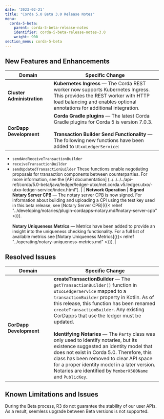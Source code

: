 ```yaml
---
date: '2023-02-21'
title: "Corda 5.0 Beta 3.0 Release Notes"
menu:
  corda-5-beta:
    parent: corda-5-beta-release-notes
    identifier: corda-5-beta-release-notes-3.0
    weight: 900
section_menu: corda-5-beta
--- 
```


## New Features and Enhancements


<style>
table th:first-of-type {
    width: 30%;
}
table th:nth-of-type(2) {
    width: 70%;
}
</style>

| Domain                     | Specific Change                                                                                                                                                                                                                                                                                                                                                                                                                                                                                                                                          |
| -------------------------- | -------------------------------------------------------------------------------------------------------------------------------------------------------------------------------------------------------------------------------------------------------------------------------------------------------------------------------------------------------------------------------------------------------------------------------------------------------------------------------------------------------------------------------------------------------- |
| **Cluster Administration** | **Kubernetes Ingress** — The Corda REST worker now supports Kubernetes Ingress. This provides the REST worker with HTTP load balancing and enables optional annotations for additional integration.                                                                                                                                                                                                                                                                                                                                                      |
| **CorDapp Development**    | **Corda Gradle plugins** — The latest Corda Gradle plugins for Corda 5 is version 7.0.3. <br><br> **Transaction Builder Send Functionality** — The following new functions have been added to `UtxoLedgerService`:
* `sendAndReceiveTransactionBuilder`
* `receiveTransactionBuilder`
* `sendUpdatedTransactionBuilder`
These functions enable negotiating proposals for transaction components between counterparties. For more information, see the [API documentation]                                                                                                             (../../../../api-ref/corda/5.0-beta/java/ledger/ledger-utxo/net.corda.v5.ledger.utxo/-utxo-ledger-service/index.html").                                                                                                                                                                                                                                                                                                                                                    |
| **Network Operation**      | **Signed Notary Server CPB** — The notary server CPB is now signed. For information about building and uploading a CPI using the test key used in this beta release, see [Notary Server CPB]({{< relref "../developing/notaries/plugin-cordapps-notary.md#notary-server-cpb" >}}). <br><br> **Notary Uniqueness Metrics** —  Metrics have been added to provide an insight into the uniqueness checking functionality. For a full list of available metrics see [Notary Uniqueness Metrics]({{< relref "../operating/notary-uniqueness-metrics.md" >}}). |

## Resolved Issues

| Domain                  | Specific Change                                                                                                                                                                                                                                                                                                                                                                                                                                                                                                                                                                                                                             |
| ----------------------- | ------------------------------------------------------------------------------------------------------------------------------------------------------------------------------------------------------------------------------------------------------------------------------------------------------------------------------------------------------------------------------------------------------------------------------------------------------------------------------------------------------------------------------------------------------------------------------------------------------------------------------------------- |
| **CorDapp Development** | **createTransactionBuilder** — The `getTransactionBuilder()` function in `utxoLedgerService` mapped to a `transactionBuilder` property in Kotlin. As of this release, this function has been renamed `createTransactionBuilder`. Any existing CorDapps that use the ledger must be updated. <br><br>**Identifying Notaries** — The `Party` class was only used to identify notaries, but its existence suggested an identity model that does not exist in Corda 5.0. Therefore, this class has been removed to clear API space for a proper identity model in a later version. Notaries are identified by `MemberX500Name` and `PublicKey`. |

## Known Limitations and Issues

During the Beta process, R3 do not guarantee the stability of our user APIs. As a result, seemless upgrade between Beta versions is not supported.
